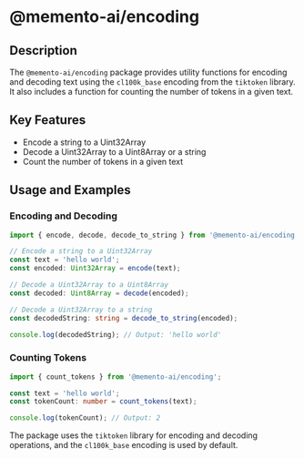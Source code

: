 # @memento-ai/encoding

## Description
The `@memento-ai/encoding` package provides utility functions for encoding and decoding text using the `cl100k_base` encoding from the `tiktoken` library. It also includes a function for counting the number of tokens in a given text.

## Key Features
- Encode a string to a Uint32Array
- Decode a Uint32Array to a Uint8Array or a string
- Count the number of tokens in a given text

## Usage and Examples

### Encoding and Decoding

```typescript
import { encode, decode, decode_to_string } from '@memento-ai/encoding';

// Encode a string to a Uint32Array
const text = 'hello world';
const encoded: Uint32Array = encode(text);

// Decode a Uint32Array to a Uint8Array
const decoded: Uint8Array = decode(encoded);

// Decode a Uint32Array to a string
const decodedString: string = decode_to_string(encoded);

console.log(decodedString); // Output: 'hello world'
```

### Counting Tokens

```typescript
import { count_tokens } from '@memento-ai/encoding';

const text = 'hello world';
const tokenCount: number = count_tokens(text);

console.log(tokenCount); // Output: 2
```

The package uses the `tiktoken` library for encoding and decoding operations, and the `cl100k_base` encoding is used by default.
